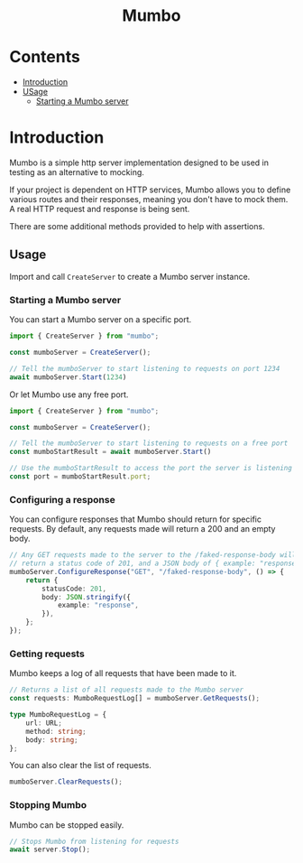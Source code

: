 <h1 align="center">Mumbo</h1>

# Contents
- [Introduction](#Introduction)
- [USage](#Usage)
    * [Starting a Mumbo server](#Starting%20a%20Mumbo%20server)

# Introduction

Mumbo is a simple http server implementation designed
to be used in testing as an alternative to mocking.

If your project is dependent on HTTP services, Mumbo allows you
to define various routes and their responses, meaning you don't
have to mock them. A real HTTP request and response is being sent.

There are some additional methods provided to help with assertions.

## Usage

Import and call `CreateServer` to create a Mumbo server instance.

### Starting a Mumbo server

You can start a Mumbo server on a specific port.

```typescript
import { CreateServer } from "mumbo";

const mumboServer = CreateServer();

// Tell the mumboServer to start listening to requests on port 1234
await mumboServer.Start(1234)
```

Or let Mumbo use any free port.

```typescript
import { CreateServer } from "mumbo";

const mumboServer = CreateServer();

// Tell the mumboServer to start listening to requests on a free port
const mumboStartResult = await mumboServer.Start()

// Use the mumboStartResult to access the port the server is listening on
const port = mumboStartResult.port;
```

### Configuring a response
You can configure responses that Mumbo should return for specific requests. By default, any requests made will return a 200 and an empty body.
```typescript
// Any GET requests made to the server to the /faked-response-body will
// return a status code of 201, and a JSON body of { example: "response" }
mumboServer.ConfigureResponse("GET", "/faked-response-body", () => {
    return {
        statusCode: 201,
        body: JSON.stringify({
            example: "response",
        }),
    };
});
```

### Getting requests
Mumbo keeps a log of all requests that have been made to it.

```typescript
// Returns a list of all requests made to the Mumbo server
const requests: MumboRequestLog[] = mumboServer.GetRequests();
```

```typescript
type MumboRequestLog = {
    url: URL;
    method: string;
    body: string;
};
```

You can also clear the list of requests.

```typescript
mumboServer.ClearRequests();
```

### Stopping Mumbo
Mumbo can be stopped easily.

```typescript
// Stops Mumbo from listening for requests
await server.Stop();
```

